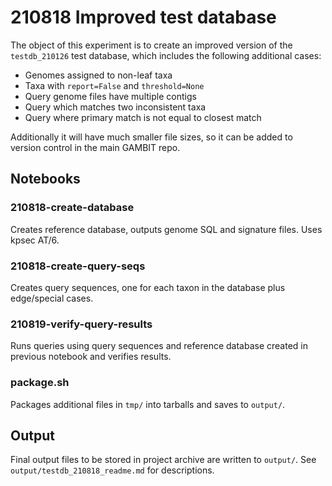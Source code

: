 # 210818 Improved test database

The object of this experiment is to create an improved version of the `testdb_210126` test database,
which includes the following additional cases:

* Genomes assigned to non-leaf taxa
* Taxa with `report=False` and `threshold=None`
* Query genome files have multiple contigs
* Query which matches two inconsistent taxa
* Query where primary match is not equal to closest match

Additionally it will have much smaller file sizes, so it can be added to version control in the main GAMBIT repo.


## Notebooks

### 210818-create-database

Creates reference database, outputs genome SQL and signature files. Uses kpsec AT/6.


### 210818-create-query-seqs

Creates query sequences, one for each taxon in the database plus edge/special cases.


### 210819-verify-query-results

Runs queries using query sequences and reference database created in previous notebook and verifies results.


### package.sh

Packages additional files in `tmp/` into tarballs and saves to `output/`.


## Output

Final output files to be stored in project archive are written to `output/`.
See `output/testdb_210818_readme.md` for descriptions.
